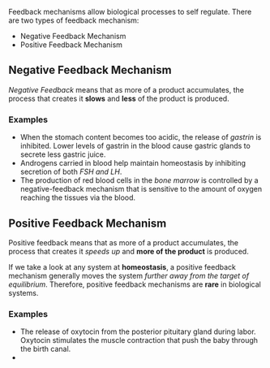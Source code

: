 Feedback mechanisms allow biological processes to self regulate.
There are two types of feedback mechanism:
- Negative Feedback Mechanism
- Positive Feedback Mechanism

## Negative Feedback Mechanism

*Negative Feedback* means that as more of a product accumulates, the process that creates it **slows** and **less** of the product is produced.

### Examples
- When the stomach content becomes too acidic, the release of *gastrin* is inhibited. Lower levels of gastrin in the blood cause gastric glands to secrete less gastric juice.
- Androgens carried in blood help maintain homeostasis by inhibiting secretion of both *FSH and LH*.
- The production of red blood cells in the *bone marrow* is controlled by a negative-feedback mechanism that is sensitive to the amount of oxygen reaching the tissues via the blood.

## Positive Feedback Mechanism

Positive feedback means that as more of a product accumulates, the process that creates it *speeds up* and **more of the product** is produced.

If we take a look at any system at **homeostasis**, a positive feedback mechanism generally moves the system *further away from the target of equilibrium*. Therefore, positive feedback mechanisms are **rare** in biological systems.

### Examples

- The release of oxytocin from the posterior pituitary gland during labor. Oxytocin stimulates the muscle contraction that push the baby through the birth canal. 
- 